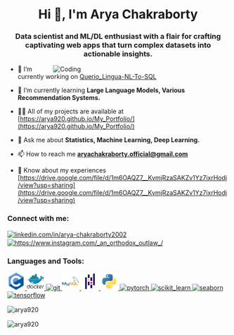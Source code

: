 <h1 align="center">Hi 👋, I'm Arya Chakraborty</h1>
<h3 align="center">Data scientist and ML/DL enthusiast with a flair for crafting captivating web apps that turn complex datasets into actionable insights.</h3>
<img align="right" alt="Coding" width="400" src="https://raw.githubusercontent.com/TheDudeThatCode/TheDudeThatCode/master/Assets/Developer.gif">

- 🔭 I’m currently working on [Querio_Lingua-NL-To-SQL](https://github.com/Arya920/Querio_Lingua-NL-to-SQL)

- 🌱 I’m currently learning **Large Language Models, Various Recommendation Systems.**

- 👨‍💻 All of my projects are available at [https://arya920.github.io/My_Portfolio/](https://arya920.github.io/My_Portfolio/)

- 💬 Ask me about **Statistics, Machine Learning, Deep Learning.**

- 📫 How to reach me **aryachakraborty.official@gmail.com**

- 📄 Know about my experiences [https://drive.google.com/file/d/1m6OAQZ7__KvmjRzaSAKZv1Yz7ixrHodj/view?usp=sharing](https://drive.google.com/file/d/1m6OAQZ7__KvmjRzaSAKZv1Yz7ixrHodj/view?usp=sharing)

<h3 align="left">Connect with me:</h3>
<p align="left">
<a href="https://linkedin.com/in/linkedin.com/in/arya-chakraborty2002" target="blank"><img align="center" src="https://raw.githubusercontent.com/rahuldkjain/github-profile-readme-generator/master/src/images/icons/Social/linked-in-alt.svg" alt="linkedin.com/in/arya-chakraborty2002" height="30" width="40" /></a>
<a href="https://instagram.com/https://www.instagram.com/_an_orthodox_outlaw_/" target="blank"><img align="center" src="https://raw.githubusercontent.com/rahuldkjain/github-profile-readme-generator/master/src/images/icons/Social/instagram.svg" alt="https://www.instagram.com/_an_orthodox_outlaw_/" height="30" width="40" /></a>
</p>

<h3 align="left">Languages and Tools:</h3>
<p align="left"> <a href="https://www.cprogramming.com/" target="_blank" rel="noreferrer"> <img src="https://raw.githubusercontent.com/devicons/devicon/master/icons/c/c-original.svg" alt="c" width="40" height="40"/> </a> <a href="https://www.docker.com/" target="_blank" rel="noreferrer"> <img src="https://raw.githubusercontent.com/devicons/devicon/master/icons/docker/docker-original-wordmark.svg" alt="docker" width="40" height="40"/> </a> <a href="https://git-scm.com/" target="_blank" rel="noreferrer"> <img src="https://www.vectorlogo.zone/logos/git-scm/git-scm-icon.svg" alt="git" width="40" height="40"/> </a> <a href="https://www.mysql.com/" target="_blank" rel="noreferrer"> <img src="https://raw.githubusercontent.com/devicons/devicon/master/icons/mysql/mysql-original-wordmark.svg" alt="mysql" width="40" height="40"/> </a> <a href="https://pandas.pydata.org/" target="_blank" rel="noreferrer"> <img src="https://raw.githubusercontent.com/devicons/devicon/2ae2a900d2f041da66e950e4d48052658d850630/icons/pandas/pandas-original.svg" alt="pandas" width="40" height="40"/> </a> <a href="https://www.python.org" target="_blank" rel="noreferrer"> <img src="https://raw.githubusercontent.com/devicons/devicon/master/icons/python/python-original.svg" alt="python" width="40" height="40"/> </a> <a href="https://pytorch.org/" target="_blank" rel="noreferrer"> <img src="https://www.vectorlogo.zone/logos/pytorch/pytorch-icon.svg" alt="pytorch" width="40" height="40"/> </a> <a href="https://scikit-learn.org/" target="_blank" rel="noreferrer"> <img src="https://upload.wikimedia.org/wikipedia/commons/0/05/Scikit_learn_logo_small.svg" alt="scikit_learn" width="40" height="40"/> </a> <a href="https://seaborn.pydata.org/" target="_blank" rel="noreferrer"> <img src="https://seaborn.pydata.org/_images/logo-mark-lightbg.svg" alt="seaborn" width="40" height="40"/> </a> <a href="https://www.tensorflow.org" target="_blank" rel="noreferrer"> <img src="https://www.vectorlogo.zone/logos/tensorflow/tensorflow-icon.svg" alt="tensorflow" width="40" height="40"/> </a> </p>

<p><img align="center" src="https://github-readme-stats.vercel.app/api/top-langs?username=arya920&show_icons=true&locale=en&layout=compact" alt="arya920" /></p>

<p><img align="center" src="https://github-readme-streak-stats.herokuapp.com/?user=arya920&" alt="arya920" /></p>

